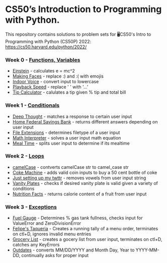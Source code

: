 # CS50’s Introduction to Programming with Python.


This repository contains solutions to problem sets for 🖥️CS50's Intro to Programming with Python (CS50P) 2022: https://cs50.harvard.edu/python/2022/


### Week 0 - [Functions, Variables](https://cs50.harvard.edu/python/2022/psets/0/)
- [Einstein](https://github.com/KTurau/cs50python/blob/main/pset0%20-%20functions%20and%20variables/einstein.py) - calculates e = mc^2
- [Making Faces](https://github.com/KTurau/cs50python/blob/main/pset0%20-%20functions%20and%20variables/faces.py) - replace :) and :( with emojis
- [Indoor Voice](https://github.com/KTurau/cs50python/blob/main/pset0%20-%20functions%20and%20variables/indoor.py) - convert input to lowercase
- [Playback Speed](https://github.com/KTurau/cs50python/blob/main/pset0%20-%20functions%20and%20variables/playback.py) - replace ' ' with '...'
- [Tip Calculator](https://github.com/KTurau/cs50python/blob/main/pset0%20-%20functions%20and%20variables/tip.py) - calulates a tip given % tip and total bill

### Week 1 - [Conditionals](https://cs50.harvard.edu/python/2022/psets/1/)
- [Deep Thought](https://github.com/KTurau/cs50python/blob/main/pset1%20-%20conditionals/deep.py) - matches a response to certain user input
- [Home Federal Savings Bank](https://github.com/KTurau/cs50python/blob/main/pset1%20-%20conditionals/bank.py) - returns different answers depending on user input
- [File Extensions](https://github.com/KTurau/cs50python/blob/main/pset1%20-%20conditionals/extensions.py) - determines filetype of a user input
- [Math Interpreter](https://github.com/KTurau/cs50python/blob/main/pset1%20-%20conditionals/interpreter.py) - solves a user input math equation
- [Meal Time](https://github.com/KTurau/cs50python/blob/main/pset1%20-%20conditionals/meal.py) - splits user input to determine if its mealtime

### Week 2 - [Loops](https://cs50.harvard.edu/python/2022/psets/2/)
- [camelCase](https://github.com/KTurau/cs50python/blob/main/pset2%20-%20loops/camel.py) - contverts camelCase str to camel_case str
- [Coke Machine](https://github.com/KTurau/cs50python/blob/main/pset2%20-%20loops/coke.py) - adds valid coin inputs to buy a 50 cent bottle of coke
- [Just setting up my twttr](https://github.com/KTurau/cs50python/blob/main/pset2%20-%20loops/twttr.py) - removes vowels from user input string
- [Vanity Plates](https://github.com/KTurau/cs50python/blob/main/pset2%20-%20loops/plates.py) - checks if desired vanity plate is valid given a variety of conditions
- [Nutrition Facts](https://github.com/KTurau/cs50python/blob/main/pset2%20-%20loops/nutrition.py) - returns calorie content of a fruit from user input

### Week 3 - [Exceptions](https://cs50.harvard.edu/python/2022/psets/3/)
- [Fuel Gauge](https://github.com/KTurau/cs50python/blob/main/pset3%20-%20exceptions/fuel.py) - Determines % gas tank fullness, checks input for ValueError and ZeroDivisionError
- [Felipe's Taqueria](https://github.com/KTurau/cs50python/blob/main/pset3%20-%20exceptions/taqueria.py) - Creates a running tally of a menu order, terminates on ctl+D, ignores invalid menu entries
- [Grocery List](https://github.com/KTurau/cs50python/blob/main/pset3%20-%20exceptions/grocery.py) - creates a gocery list from user input, terminates on ctl+D, catches any KeyErrors
- [Outdates](https://github.com/KTurau/cs50python/blob/main/pset3%20-%20exceptions/outdated.py) - converts MM/DD/YYYY and Month Day, Year to YYYY-MM-DD, continually asks for proper input






